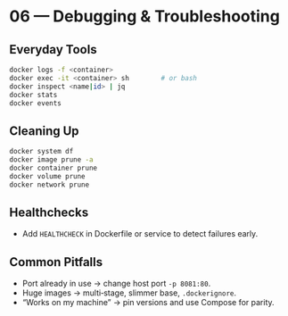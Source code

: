 # 06 — Debugging & Troubleshooting

## Everyday Tools
```bash
docker logs -f <container>
docker exec -it <container> sh        # or bash
docker inspect <name|id> | jq
docker stats
docker events
```

## Cleaning Up
```bash
docker system df
docker image prune -a
docker container prune
docker volume prune
docker network prune
```

## Healthchecks
- Add `HEALTHCHECK` in Dockerfile or service to detect failures early.

## Common Pitfalls
- Port already in use → change host port `-p 8081:80`.
- Huge images → multi‑stage, slimmer base, `.dockerignore`.
- “Works on my machine” → pin versions and use Compose for parity.

